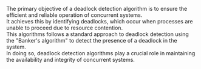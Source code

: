 The primary objective of a deadlock detection algorithm is to ensure the efficient and reliable operation of concurrent systems.<BR>
It achieves this by identifying deadlocks, which occur when processes are unable to proceed due to resource contention.<BR>
This algorithms follows a standard approach to deadlock detection using the "Banker's algorithm" to detect the presence of a deadlock in the system.<BR>
In doing so, deadlock detection algorithms play a crucial role in maintaining the availability and integrity of concurrent systems.
